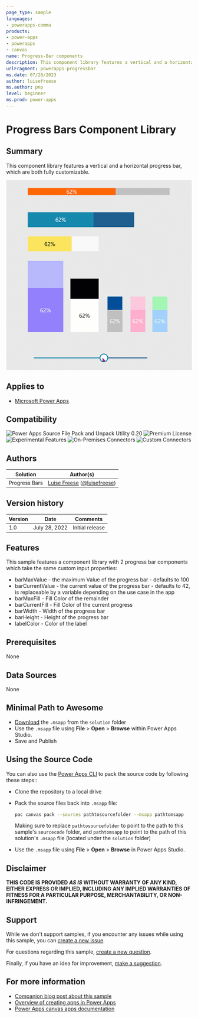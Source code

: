 ```yaml
---
page_type: sample
languages:
- powerapps-comma
products:
- power-apps
- powerapps
- canvas
name: Progress-Bar components
description: This component library features a vertical and a horizontal progress bar, which are both fully customizable
urlFragment: powerapps-progressbar
ms.date: 07/28/2023
author: luisefreese
ms.author: pnp
level: beginner
ms.prod: power-apps
---
```


# Progress Bars Component Library

## Summary

This component library features a vertical and a horizontal progress bar, which are both fully customizable.

![progress bar in animation](./assets/progressbar.gif)  

## Applies to

* [Microsoft Power Apps](https://docs.microsoft.com/powerapps/)

## Compatibility

![Power Apps Source File Pack and Unpack Utility 0.20](https://img.shields.io/badge/Packing%20Tool-0.20-green.svg)
![Premium License](https://img.shields.io/badge/Premium%20License-Not%20Required-green.svg "Premium Power Apps license not required")
![Experimental Features](https://img.shields.io/badge/Experimental%20Features-No-green.svg "Does not rely on experimental features")
![On-Premises Connectors](https://img.shields.io/badge/On--Premises%20Connectors-No-green.svg "Does not use on-premise connectors")
![Custom Connectors](https://img.shields.io/badge/Custom%20Connectors-Not%20Required-green.svg "Does not use custom connectors")

## Authors

Solution|Author(s)
--------|---------
Progress Bars | [Luise Freese](https://github.com/LuiseFreese) ([@luisefreese](https://www.twitter.com/luisefreese))

## Version history

Version|Date|Comments
-------|----|--------
1.0|July 28, 2022|Initial release

## Features

This sample features a component library with 2 progress bar components which take the same custom input properties:

* barMaxValue - the maximum Value of the progress bar - defaults to 100
* barCurrentValue - the current value of the progress bar - defaults to 42, is replaceable by a variable depending on the use case in the app
* barMaxFill - Fill Color of the remainder
* barCurrentFill - Fill Color of the current progress
* barWidth - Width of the progress bar
* barHeight - Height of the progress bar
* labelColor - Color of the label

## Prerequisites

None

## Data Sources

None

## Minimal Path to Awesome

* [Download](./solution/expandable-navigation.msapp) the `.msapp` from the `solution` folder
* Use the `.msapp` file using **File** > **Open** > **Browse** within Power Apps Studio.
* Save and Publish

## Using the Source Code

You can also use the [Power Apps CLI](https://docs.microsoft.com/powerapps/developer/data-platform/powerapps-cli) to pack the source code by following these steps::

* Clone the repository to a local drive
* Pack the source files back into `.msapp` file:

  ```bash
  pac canvas pack --sources pathtosourcefolder --msapp pathtomsapp
  ```

  Making sure to replace `pathtosourcefolder` to point to the path to this sample's `sourcecode` folder, and `pathtomsapp` to point to the path of this solution's `.msapp` file (located under the `solution` folder)
* Use the `.msapp` file using **File** > **Open** > **Browse** in Power Apps Studio.

## Disclaimer

**THIS CODE IS PROVIDED *AS IS* WITHOUT WARRANTY OF ANY KIND, EITHER EXPRESS OR IMPLIED, INCLUDING ANY IMPLIED WARRANTIES OF FITNESS FOR A PARTICULAR PURPOSE, MERCHANTABILITY, OR NON-INFRINGEMENT.**

## Support

While we don't support samples, if you encounter any issues while using this sample, you can [create a new issue](https://github.com/pnp/powerapps-samples/issues/new?assignees=&labels=Needs%3A+Triage+%3Amag%3A%2Ctype%3Abug-suspected&template=bug-report.yml&sample=expandable-navigation&authors=@luisefreese&title=expandable-navigation%20-%20).

For questions regarding this sample, [create a new question](https://github.com/pnp/powerapps-samples/issues/new?assignees=&labels=Needs%3A+Triage+%3Amag%3A%2Ctype%3Abug-suspected&template=question.yml&sample=expandable-navigation&authors=@luisefreese&title=expandable-navigation%20-%20).

Finally, if you have an idea for improvement, [make a suggestion](https://github.com/pnp/powerapps-samples/issues/new?assignees=&labels=Needs%3A+Triage+%3Amag%3A%2Ctype%3Abug-suspected&template=suggestion.yml&sample=expandable-navigation&authors=@luisefreese&title=expandable-navigation%20-%20).

## For more information

* [Companion blog post about this sample](https://www.m365princess.com/blogs/build-powerapps-progressbar-component/)
* [Overview of creating apps in Power Apps](https://docs.microsoft.com/powerapps/maker/)
* [Power Apps canvas apps documentation](https://docs.microsoft.com/powerapps/maker/canvas-apps/)
